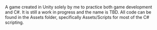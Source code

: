 A game created in Unity solely by me to practice both game development and C#. It is still a work in progress and the name is TBD. All code can be found in the Assets folder, specifically Assets/Scripts for most of the C# scripting.
